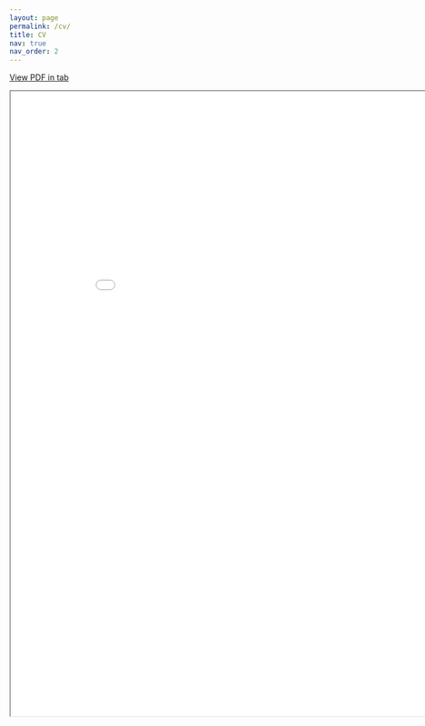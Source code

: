 ```yaml
---
layout: page
permalink: /cv/
title: CV
nav: true
nav_order: 2
---
```

<a href="/assets/pdf/fk-langowski_cv.pdf" target="_blank">View PDF in tab</a>
<br>
<iframe name="fk-langowski_cv" id="fk-langowski_cv" src="/assets/pdf/fk-langowski_cv.pdf" width="900" height="1100" type="application/pdf"></iframe>